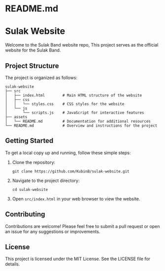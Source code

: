 # README.md

# Sulak Website

Welcome to the Sulak Band website repo, This project serves as the official website for the Sulak Band.

## Project Structure

The project is organized as follows:

```
sulak-website
├── src
│   ├── index.html        # Main HTML structure of the website
│   ├── css
│   │   └── styles.css    # CSS styles for the website
│   └── js
│       └── scripts.js    # JavaScript for interactive features
├── assets
│   └── README.md         # Documentation for additional resources
└── README.md             # Overview and instructions for the project
```

## Getting Started

To get a local copy up and running, follow these simple steps:

1. Clone the repository:
   ```
   git clone https://github.com/KubinB/sulak-website.git
   ```

2. Navigate to the project directory:
   ```
   cd sulak-website
   ```

3. Open `src/index.html` in your web browser to view the website.

## Contributing

Contributions are welcome! Please feel free to submit a pull request or open an issue for any suggestions or improvements.

## License

This project is licensed under the MIT License. See the LICENSE file for details.
